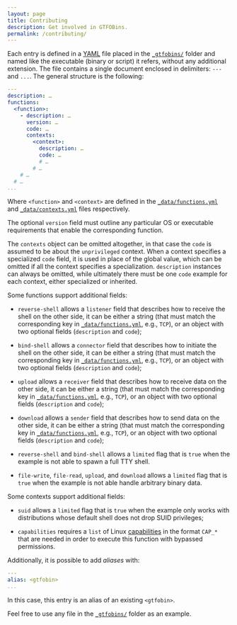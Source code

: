```yaml
---
layout: page
title: Contributing
description: Get involved in GTFOBins.
permalink: /contributing/
---
```


Each entry is defined in a [YAML][] file placed in the [`_gtfobins/`][] folder and named like the executable (binary or script) it refers, without any additional extension. The file contains a single document enclosed in delimiters: `---` and `...`. The general structure is the following:

```yaml
---
description: …
functions:
  <function>:
    - description: …
      version: …
      code: …
      contexts:
        <context>:
          description: …
          code: …
          # …
        # …
    # …
  # …
...
```

Where `<function>` and `<context>` are defined in the [`_data/functions.yml`][] and [`_data/contexts.yml`][] files respectively.

The optional `version` field must outline any particular OS or executable requirements that enable the corresponding function.

The `contexts` object can be omitted altogether, in that case the `code` is assumed to be about the `unprivileged` context. When a context specifies a specialized `code` field, it is used in place of the global value, which can be omitted if all the context specifies a specialization. `description` instances can always be omitted, while ultimately there must be one `code` example for each context, either specialized or inherited.

Some functions support additional fields:

- `reverse-shell` allows a `listener` field that describes how to receive the shell on the other side, it can be either a string (that must match the corresponding key in [`_data/functions.yml`][], e.g., `TCP`), or an object with two optional fields (`description` and `code`);

- `bind-shell` allows a `connector` field that describes how to initiate the shell on the other side, it can be either a string (that must match the corresponding key in [`_data/functions.yml`][], e.g., `TCP`), or an object with two optional fields (`description` and `code`);

- `upload` allows a `receiver` field that describes how to receive data on the other side, it can be either a string (that must match the corresponding key in [`_data/functions.yml`][], e.g., `TCP`), or an object with two optional fields (`description` and `code`);

- `download` allows a `sender` field that describes how to send data on the other side, it can be either a string (that must match the corresponding key in [`_data/functions.yml`][], e.g., `TCP`), or an object with two optional fields (`description` and `code`);

- `reverse-shell` and `bind-shell` allows a `limited` flag that is `true` when the example is not able to spawn a full TTY shell.

- `file-write`, `file-read`, `upload`, and `download` allows a `limited` flag that is `true` when the example is not able handle arbitrary binary data.

Some contexts support additional fields:

- `suid` allows a `limited` flag that is `true` when the example only works with distributions whose default shell does not drop SUID privileges;

- `capabilities` requires a `list` of Linux [capabilities](https://man7.org/linux/man-pages/man7/capabilities.7.html) in the format `CAP_*` that are needed in order to execute this function with bypassed permissions.

Additionally, it is possible to add _aliases_ with:

```yaml
---
alias: <gtfobin>
...
```

In this case, this entry is an alias of an existing `<gtfobin>`.

Feel free to use any file in the [`_gtfobins/`] folder as an example.

[YAML]: https://yaml.org/
[`_gtfobins/`]: https://github.com/GTFOBins/GTFOBins.github.io/tree/master/_gtfobins
[`_data/functions.yml`]: https://github.com/GTFOBins/GTFOBins.github.io/blob/master/_data/functions.yml
[`_data/contexts.yml`]: https://github.com/GTFOBins/GTFOBins.github.io/blob/master/_data/contexts.yml
